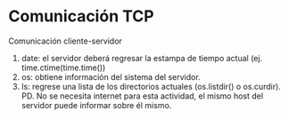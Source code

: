 # Comunicación TCP
 Comunicación cliente-servidor

1) date: el servidor deberá regresar la estampa de tiempo actual (ej. time.ctime(time.time())
2) os: obtiene información del sistema del servidor.
3) ls: regrese una lista de los directorios actuales (os.listdir() o os.curdir). PD. No se necesita internet para esta actividad, el mismo host del servidor puede informar sobre él mismo.